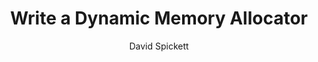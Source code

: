 ---
title: Write a Dynamic Memory Allocator

minutes_to_complete: 120

who_is_this_for: This is an introductory topic for software developers learning about dynamic memory allocation for the first time, and who may have used malloc and free in C programming. It also provides a starting point to explore more advanced memory allocation topics.

layout: learningpathall
learning_objectives:
- Explain how dynamic memory allocation and the C heap works
- Write a simple dynamic memory allocator
- Explain some of the risks of heap allocation in general

prerequisites:
- Familiarity with C programming, with a good understanding of pointers.
- A Linux machine to run the example code.

author: David Spickett

test_images:
- ubuntu:latest
test_link: null
test_maintenance: true

further_reading:
    - resource:
        title: C Dynamic Memory Management Functions
        link: https://en.cppreference.com/w/c/memory
        type: documentation
    - resource:
        title: LLSoftSecBook chapter on Memory Vulnerabilities
        link: https://llsoftsec.github.io/llsoftsecbook/#memory-vulnerability-based-attacks
        type: website

### Tags
skilllevels: Introductory
subjects: Performance and Architecture
armips:
  - Cortex-A
  - Neoverse
operatingsystems:
  - Linux
tools_software_languages:
  - C 
  - Runbook

### Cross-platform metadata only
shared_path: true
shared_between:
    - laptops-and-desktops
    - embedded-and-microcontrollers


### FIXED, DO NOT MODIFY
# ================================================================================
weight: 1                       # _index.md always has weight of 1 to order correctly
layout: "learningpathall"       # All files under learning paths have this same wrapper
learning_path_main_page: "yes"  # This should be surfaced when looking for related content. Only set for _index.md of learning path content.
---
